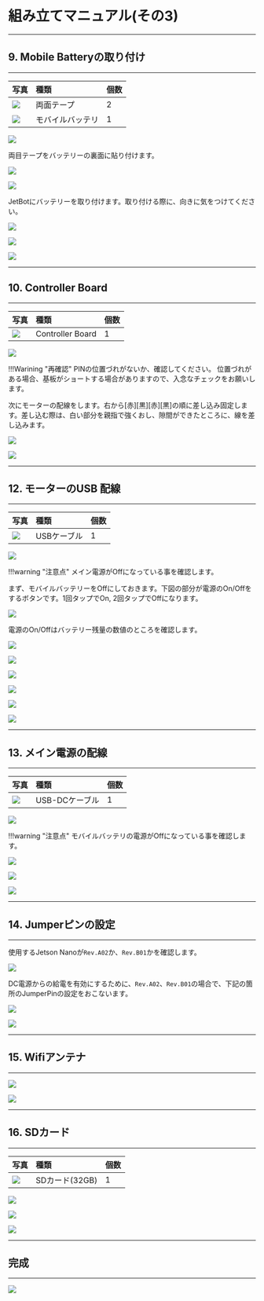 # 組み立てマニュアル(その3)
<hr>

## 9. Mobile Batteryの取り付け

<hr>

|写真|種類|個数|
|:--|:--|:--|
|![](./img/battery_mini001.jpg)|両面テープ|2|
|![](./img/battery_mini002.jpg)|モバイルバッテリ|1|

![](./img/battery001.jpg)

両目テープをバッテリーの裏面に貼り付けます。

![](./img/battery002.jpg)

![](./img/battery003.jpg)

JetBotにバッテリーを取り付けます。取り付ける際に、向きに気をつけてください。

![](./img/battery004.jpg)

![](./img/battery005.jpg)

![](./img/battery006.jpg)

<hr>

## 10. Controller Board

<hr>


|写真|種類|個数|
|:--|:--|:--|
|![](./img/controller_mini001.jpg)|Controller Board|1|

![](./img/controller001.jpg)

!!!Warining "再確認"
	PINの位置づれがないか、確認してください。
	位置づれがある場合、基板がショートする場合がありますので、入念なチェックをお願いします。

次にモーターの配線をします。右から[赤][黒][赤][黒]の順に差し込み固定します。差し込む際は、白い部分を親指で強くおし、隙間ができたところに、線を差し込みます。

![](./img/controller002.jpg)

![](./img/controller003.jpg)

<hr>

## 12. モーターのUSB 配線

<hr>

|写真|種類|個数|
|:--|:--|:--|
|![](./img/usb_mini001.jpg)|USBケーブル|1|

![](./img/usb000.jpg)

!!!warning  "注意点"
	メイン電源がOffになっている事を確認します。

まず、モバイルバッテリーをOffにしておきます。下図の部分が電源のOn/Offをするボタンです。1回タップでOn, 2回タップでOffになります。

![](./img/usb001.jpg)

電源のOn/Offはバッテリー残量の数値のところを確認します。

![](./img/usb002.jpg)

![](./img/usb003.jpg)

![](./img/usb004.jpg)

![](./img/usb005.jpg)

![](./img/usb006.jpg)

![](./img/usb007.jpg)


<hr>

## 13. メイン電源の配線

<hr>

|写真|種類|個数|
|:--|:--|:--|
|![](./img/power_mini001.jpg)|USB-DCケーブル|1|

![](./img/power001.jpg)

!!!warning "注意点"
	モバイルバッテリの電源がOffになっている事を確認します。

![](./img/power002.jpg)

![](./img/power003.jpg)

![](./img/power004.jpg)


<hr>

## 14. Jumperピンの設定

<hr>

使用するJetson Nanoが``Rev.A02``か、``Rev.B01``かを確認します。

![](./img/jetson001.jpg)

DC電源からの給電を有効にするために、``Rev.A02``、``Rev.B01``の場合で、下記の箇所のJumperPinの設定をおこないます。

![](./img/jumper001.jpg)

![](./img/power006.jpg)

<hr>

## 15. Wifiアンテナ

<hr>

![](./img/add_antenna001.jpg)

![](./img/add_antenna002.jpg)

<hr>

## 16. SDカード

<hr>

|写真|種類|個数|
|:--|:--|:--|
|![](./img/sd_mini001.jpg)|SDカード(32GB)|1|

![](./img/sd001.jpg)

![](./img/sd002.jpg)

![](./img/sd003.jpg)


<hr>

## 完成

<hr>

![](./img/final001.jpg)




